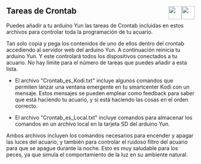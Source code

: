 ## Tareas de Crontab <a href="https://github.com/Alblahm/Voice-Controled-Acuarium/blob/master/Arduino_Code/README.es.md"><img src="https://github.com/Alblahm/Voice-Controled-Acuarium/blob/master/img/Flag_of_Spain.png" align="right" hspace="0" vspace="0" width="35px"></a> <a href="https://github.com/Alblahm/Voice-Controled-Acuarium/blob/master/Arduino_Code/README.md"><img src="https://github.com/Alblahm/Voice-Controled-Acuarium/blob/master/img/Flag_of_Union.png" align="right" hspace="0" vspace="0" width="35px"></a>

Puedes añadir a tu arduino Yun las tareas de Crontab incluidas en estos archivos para controlar toda la programación de tu acuario.

Tan solo copia y pega los contenidos de uno de ellos dentro del crontab accediendo al servidor web del arduino Yun. A continuación reinicia
tu arduino Yun. Y este controlará todos los dispositivos conectados a tu acuario. No hay límite para el número de tareas que puedes añadir
a esta lista.

* El archivo "Crontab_es_Kodi.txt" incluye algunos comandos que permiten lanzar una ventana emergente en tu smartcenter Kodi con un mensaje.
Estos mensajes se pueden emplear como feedback para saber que está haciendo tu acuario, y si está haciendo las cosas en el orden correcto.

* El archivo "Crontab_es_Local.txt" incluye comandos para almacenar los comandos en un archivo local en la tarjeta SD del arduino Yun.

Ambos archivos incluyen los comandos necesarios para encender y apagar las luces del acuario, y también para controlar el ruidoso filtro
del acuario para que se apague durante la noche. Esto es muy saludable para los peces, ya que simula el comportamiento de la luz en su
ambiente natural. 
